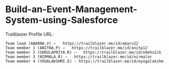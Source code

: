 # Build-an-Event-Management-System-using-Salesforce

Trailblazer Profile URL:
    
    Team lead (ABARNA.V) –   https://trailblazer.me/id/abarv22   
    Team member 1 (ANITHA.P) –   https://trailblazer.me/id/anitp12 
    Team member 2 (GOKULAPRIYA.R) –   https://trailblazer.me/id/o9ehs2ik 
    Team member 3 (NIRMALA.R) –   https://trailblazer.me/id/nirmalar 
    Team member 4 (YOGALAKSHMI.E) - https://trailblazer.me/id/eyogalakshm  
